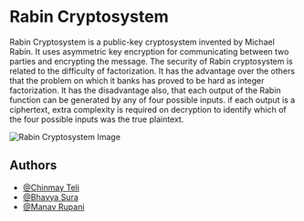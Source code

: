 # Rabin Cryptosystem

<p> Rabin Cryptosystem is a public-key cryptosystem invented by Michael Rabin. It uses
asymmetric key encryption for communicating between two parties and encrypting the
message. The security of Rabin cryptosystem is related to the difficulty of factorization. It has
the advantage over the others that the problem on which it banks has proved to be hard
as integer factorization. It has the disadvantage also, that each output of the Rabin function
can be generated by any of four possible inputs. if each output is a ciphertext, extra
complexity is required on decryption to identify which of the four possible inputs was the
true plaintext. 
</p>

![Rabin Cryptosystem Image]('https://github.com/teichinmay02/is_ia1/blob/main/static/css/Rabin%20Cryptosystem.png')

## Authors
- [@Chinmay Teli](https://www.github.com/teichinmay02)
- [@Bhavya Sura](https://www.github.com/Baboon12)
- [@Manav Rupani](https://www.github.com/ManavStud)
